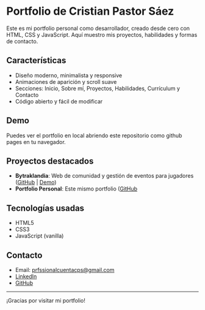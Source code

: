 # Portfolio de Cristian Pastor Sáez

Este es mi portfolio personal como desarrollador, creado desde cero con HTML, CSS y JavaScript. Aquí muestro mis proyectos, habilidades y formas de contacto.

## Características
- Diseño moderno, minimalista y responsive
- Animaciones de aparición y scroll suave
- Secciones: Inicio, Sobre mí, Proyectos, Habilidades, Currículum y Contacto
- Código abierto y fácil de modificar

## Demo
Puedes ver el portfolio en local abriendo este repositorio como github pages en tu navegador.

## Proyectos destacados
- **Bytraklandia**: Web de comunidad y gestión de eventos para jugadores ([GitHub](https://github.com/CristianPastorSaez/bytraklandia) | [Demo](https://www.bytraklandia.com/))
- **Portfolio Personal**: Este mismo portfolio ([GitHub]((https://cristianpastorsaez.github.io/portfolio/))

## Tecnologías usadas
- HTML5
- CSS3
- JavaScript (vanilla)

## Contacto
- Email: prfssionalcuentacps@gmail.com
- [LinkedIn](https://www.linkedin.com/in/cristian-pastor-sáez)
- [GitHub](https://github.com/CristianPastorSaez)

---

¡Gracias por visitar mi portfolio!

